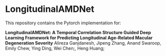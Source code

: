 # LongitudinalAMDNet

This repository contains the Pytorch implementation for:

**LongitudinalAMDNet: A Temporal Correlation Structure Guided Deep Learning Framework for Predicting Longitudinal Age-Related Macular Degeneration Severity**  Alireza Ganjdanesh, Jipeng Zhang, Anand Swaroop, Emily Chew, Ying Ding, Wei Chen;, Heng Huang;


